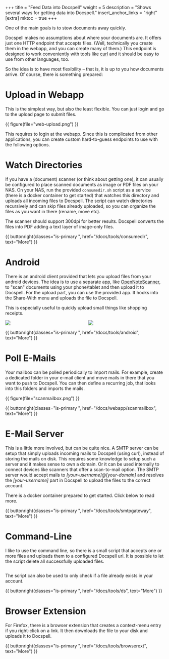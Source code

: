 +++
title = "Feed Data into Docspell"
weight = 5
description = "Shows several ways for getting data into Docspell."
insert_anchor_links = "right"
[extra]
mktoc = true
+++

One of the main goals is to stow documents away quickly.

Docspell makes no assumptions about where your documents are. It
offers just one HTTP endpoint that accepts files. (Well, technically
you create them in the webapp, and you can create many of them.) This
endpoint is designed to work conveniently with tools like
[curl](https://curl.haxx.se/) and it should be easy to use from other
languages, too.

So the idea is to have most flexibility – that is, it is up to you how
documents arrive. Of course, there is something prepared:


# Upload in Webapp

This is the simplest way, but also the least flexible. You can just
login and go to the upload page to submit files.


{{ figure(file="web-upload.png") }}

This requires to login at the webapp. Since this is complicated from
other applications, you can create custom hard-to-guess endpoints to
use with the following options.

# Watch Directories

If you have a (document) scanner (or think about getting one), it can
usually be configured to place scanned documents as image or PDF files
on your NAS. On your NAS, run the provided `consumedir.sh` script as a
service (there is a docker container to get started) that watches this
directory and uploads all incoming files to Docspell. The script can
watch directories recursively and can skip files already uploaded, so
you can organize the files as you want in there (rename, move etc).

The scanner should support 300dpi for better results. Docspell
converts the files into PDF adding a text layer of image-only files.

{{ buttonright(classes="is-primary ", href="/docs/tools/consumedir", text="More") }}


# Android

There is an android client provided that lets you upload files from
your android devices. The idea is to use a separate app, like
[OpenNoteScanner](https://github.com/ctodobom/OpenNoteScanner), to
"scan" documents using your phone/tablet and then upload it to
Docspell. For the upload part, you can use the provided app. It hooks
into the Share-With menu and uploads the file to Docspell.

This is especially useful to quickly upload small things like shopping
receipts.

<div class="columns is-centered">
  <div class="column is-one-third">
    <img src="/docs/tools/screenshot-share.jpg">
  </div>
  <div class="column is-one-third">
    <img src="/docs/tools/screenshot-uploading.jpg">
  </div>
</div>

{{ buttonright(classes="is-primary ", href="/docs/tools/android", text="More") }}


# Poll E-Mails

Your mailbox can be polled periodically to import mails. For example,
create a dedicated folder in your e-mail client and move mails in
there that you want to push to Docspell. You can then define a
recurring job, that looks into this folders and imports the mails.

{{ figure(file="scanmailbox.png") }}

{{ buttonright(classes="is-primary ", href="/docs/webapp/scanmailbox", text="More") }}


# E-Mail Server

This is a little more involved, but can be quite nice. A SMTP server
can be setup that simply uploads incoming mails to Docspell (using
curl), instead of storing the mails on disk. This requires some
knowledge to setup such a server and it makes sense to own a domain.
Or it can be used internally to connect devices like scanners that
offer a scan-to-mail option. The SMTP server would accept mails to
*[your-username]@[your-domain]* and resolves the *[your-username]*
part in Docspell to upload the files to the correct account.

There is a docker container prepared to get started. Click below to
read more.

{{ buttonright(classes="is-primary ", href="/docs/tools/smtpgateway", text="More") }}


# Command-Line

I like to use the command line, so there is a small script that
accepts one or more files and uploads them to a configured Docspell
url. It is possible to let the script delete all successfully uploaded
files.

<div class="columns is-centered">
  <div class="column is-four-fifths">
    <script id="asciicast-1GbSkyIq03hyzfGfvbcJRtSn8" src="https://asciinema.org/a/1GbSkyIq03hyzfGfvbcJRtSn8.js" async></script>
  </div>
</div>

The script can also be used to only check if a file already exists in
your account.

{{ buttonright(classes="is-primary ", href="/docs/tools/ds", text="More") }}


# Browser Extension

For Firefox, there is a browser extension that creates a context-menu
entry if you right-click on a link. It then downloads the file to your
disk and uploads it to Docspell.

{{ buttonright(classes="is-primary ", href="/docs/tools/browserext", text="More") }}
